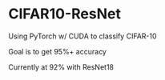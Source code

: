 # CIFAR10-ResNet

Using PyTorch w/ CUDA to classify CIFAR-10

Goal is to get 95%+ accuracy

Currently at 92% with ResNet18
